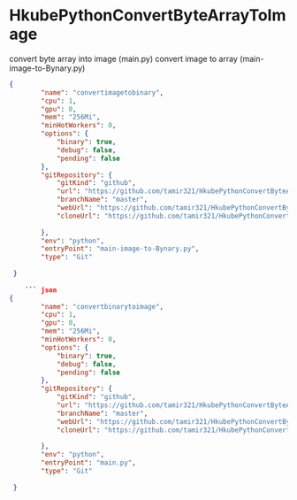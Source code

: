 # HkubePythonConvertByteArrayToImage 
convert byte array into image (main.py)
convert image to array (main-image-to-Bynary.py)


``` json
{
        "name": "convertimagetobinary",
        "cpu": 1,
        "gpu": 0,
        "mem": "256Mi",
        "minHotWorkers": 0,
        "options": {
            "binary": true,
            "debug": false,
            "pending": false
        },
        "gitRepository": {
            "gitKind": "github",
            "url": "https://github.com/tamir321/HkubePythonConvertByteArrayToImage.git",
            "branchName": "master",
            "webUrl": "https://github.com/tamir321/HkubePythonConvertByteArrayToImage",
            "cloneUrl": "https://github.com/tamir321/HkubePythonConvertByteArrayToImage.git"
           
        },
        "env": "python",
        "entryPoint": "main-image-to-Bynary.py",
        "type": "Git"
      
 }
    
    ``` json
{
        "name": "convertbinarytoimage",
        "cpu": 1,
        "gpu": 0,
        "mem": "256Mi",
        "minHotWorkers": 0,
        "options": {
            "binary": true,
            "debug": false,
            "pending": false
        },
        "gitRepository": {
            "gitKind": "github",
            "url": "https://github.com/tamir321/HkubePythonConvertByteArrayToImage.git",
            "branchName": "master",
            "webUrl": "https://github.com/tamir321/HkubePythonConvertByteArrayToImage",
            "cloneUrl": "https://github.com/tamir321/HkubePythonConvertByteArrayToImage.git"
           
        },
        "env": "python",
        "entryPoint": "main.py",
        "type": "Git"
      
 }
